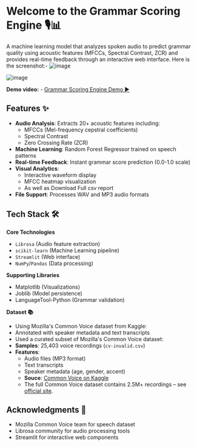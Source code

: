 # Welcome to the Grammar Scoring Engine 🎙️📊

A machine learning model that analyzes spoken audio to predict grammar quality using acoustic features (MFCCs, Spectral Contrast, ZCR) and provides real-time feedback through an interactive web interface.
Here is the screenshot:- 
![image](https://github.com/user-attachments/assets/b8a899dc-4f19-4cfe-bbeb-31a40fff29bc)

![image](https://github.com/user-attachments/assets/957bea4a-486b-4e33-a196-94417b2cf150)


**Demo video:** - [Grammar Scoring Engine Demo ▶️ ](https://youtu.be/lu1UdPp1ujI?si=unGBN42zbcJBbIxm)


## Features ✨

- **Audio Analysis**: Extracts 20+ acoustic features including:
  - MFCCs (Mel-frequency cepstral coefficients)
  - Spectral Contrast
  - Zero Crossing Rate (ZCR)
- **Machine Learning**: Random Forest Regressor trained on speech patterns
- **Real-time Feedback**: Instant grammar score prediction (0.0-1.0 scale)
- **Visual Analytics**:
  - Interactive waveform display
  - MFCC heatmap visualization
  - As well as Download Full csv report
- **File Support**: Processes WAV and MP3 audio formats

## Tech Stack 🛠️

**Core Technologies**
- `Librosa` (Audio feature extraction)
- `scikit-learn` (Machine Learning pipeline)
- `Streamlit` (Web interface)
- `NumPy`/`Pandas` (Data processing)

**Supporting Libraries**
- Matplotlib (Visualizations)
- Joblib (Model persistence)
- LanguageTool-Python (Grammar validation)

**Dataset 📚**
- Using Mozilla's Common Voice dataset from Kaggle:
- Annotated with speaker metadata and text transcripts
- Used a curated subset of Mozilla's Common Voice dataset:
- **Samples**: 25,403 voice recordings (`cv-invalid.csv`)
- **Features**:  
  - Audio files (MP3 format)  
  - Text transcripts  
  - Speaker metadata (age, gender, accent)
  - **Souce**: [Common Voice on Kaggle](https://www.kaggle.com/datasets/mozillaorg/common-voice)
  - The full Common Voice dataset contains 2.5M+ recordings – see [official site](https://commonvoice.mozilla.org/).

## Acknowledgments 🙏
- Mozilla Common Voice team for speech dataset
- Librosa community for audio processing tools
- Streamlit for interactive web components
